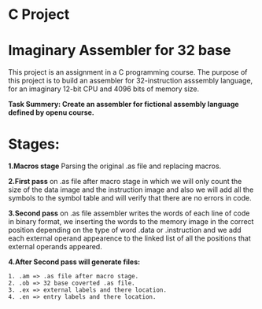 # C Project
# Imaginary Assembler for 32 base 
This project is an assignment in a C programming course.
The purpose of this project is to build an assembler for 32-instruction asssembly language, for an imaginary 12-bit CPU and 4096 bits of memory size.

**Task Summery: Create an assembler for fictional assembly language defined by openu course.**

# Stages:
**1.Macros stage** Parsing the original .as file and replacing macros.

**2.First pass** on .as file after macro stage in which we will only count the size of the data image and the instruction image and also we will add all the symbols to the symbol table and will verify that there are no errors in code.

**3.Second pass** on .as file assembler writes the words of each line of code in binary format, we inserting the words to the memory image in the correct position depending on the type of word .data or .instruction and we add each external operand appearence to the linked list of all the positions that external operands appeared.

**4.After Second pass will generate files:**

    1. .am => .as file after macro stage.
    2. .ob => 32 base coverted .as file.
    3. .ex => external labels and there location.
    4. .en => entry labels and there location.
